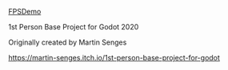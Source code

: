 [FPSDemo](https://bitterartist.github.io/FPSDemo) 

1st Person Base Project for Godot 2020

Originally created by Martin Senges

https://martin-senges.itch.io/1st-person-base-project-for-godot
